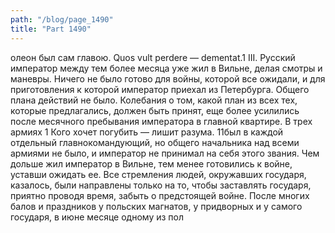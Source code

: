 ```yaml
---
path: "/blog/page_1490"
title: "Part 1490"
---
```


олеон был сам главою.
Quos vult perdere — dementat.1
III.
Русский император между тем более месяца уже жил в Вильне, делая смотры и маневры. Ничего не было готово для войны, которой все ожидали, и для приготовления к которой император приехал из Петербурга. Общего плана действий не было. Колебания о том, какой план из всех тех, которые предлагались, должен быть принят, еще более усилились после месячного пребывания императора в главной квартире. В трех армиях 1 Кого хочет погубить — лишит разума.
11был в каждой отдельный главнокомандующий, но общего начальника над всеми армиями не было, и император не принимал на себя этого звания.
Чем дольше жил император в Вильне, тем менее готовились к войне, уставши ожидать ее. Все стремления людей, окружавших государя, казалось, были направлены только на то, чтобы заставлять государя, приятно проводя время, забыть о предстоящей войне.
После многих балов и праздников у польских магнатов, у придворных и у самого государя, в июне месяце одному из пол
